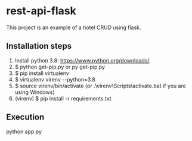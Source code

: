 # rest-api-flask
This project is an example of a hotel CRUD using flask.

## Installation steps
1. Install python 3.8: https://www.python.org/downloads/
2. $ python get-pip.py or py get-pip.py
3. $ pip install virtualenv
4. $ virtualenv virenv --python=3.8
5. $ source virenv/bin/activate (or .\virenv\Scripts\activate.bat if you are using Windows)
6. (virenv) $ pip install -r requirements.txt

## Execution
python app.py
